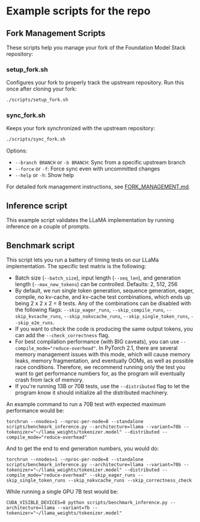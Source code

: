 # Example scripts for the repo

## Fork Management Scripts

These scripts help you manage your fork of the Foundation Model Stack repository:

### setup_fork.sh
Configures your fork to properly track the upstream repository. Run this once after cloning your fork:
```bash
./scripts/setup_fork.sh
```

### sync_fork.sh
Keeps your fork synchronized with the upstream repository:
```bash
./scripts/sync_fork.sh
```

Options:
- `--branch BRANCH` or `-b BRANCH`: Sync from a specific upstream branch
- `--force` or `-f`: Force sync even with uncommitted changes
- `--help` or `-h`: Show help

For detailed fork management instructions, see [FORK_MANAGEMENT.md](../FORK_MANAGEMENT.md).

## Inference script

This example script validates the LLaMA implementation by running inference on a couple of prompts.

## Benchmark script

This script lets you run a battery of timing tests on our LLaMa implementation. The specific test matrix is the following:
- Batch size (`--batch_size`), input length (`--seq_len`), and generation length (`--max_new_tokens`) can be controlled. Defaults: 2, 512, 256
- By default, we run single token generation, sequence generation, eager, compile, no kv-cache, and kv-cache test combinations, which ends up being 2 x 2 x 2 = 8 tests. Any of the combinations can be disabled with the following flags: `--skip_eager_runs`, `--skip_compile_runs`, `--skip_kvcache_runs`, `--skip_nokvcache_runs`, `--skip_single_token_runs`, `--skip_e2e_runs`.
- If you want to check the code is producing the same output tokens, you can add the `--check_correctness` flag.
- For best compilation performance (with BIG caveats), you can use `--compile_mode="reduce-overhead"`. In PyTorch 2.1, there are several memory management issues with this mode, which will cause memory leaks, memory fragmentation, and eventually OOMs, as well as possible race conditions. Therefore, we recommend running only the test you want to get performance numbers for, as the program will eventually crash from lack of memory.
- If you're running 13B or 70B tests, use the `--distributed` flag to let the program know it should initialize all the distributed machinery.

An example command to run a 70B test with expected maximum performance would be:
```
torchrun --nnodes=1 --nproc-per-node=8 --standalone scripts/benchmark_inference.py --architecture=llama --variant=70b --tokenizer="~/llama_weights/tokenizer.model" --distributed --compile_mode="reduce-overhead"
```

And to get the end to end generation numbers, you would do:

```
torchrun --nnodes=1 --nproc-per-node=8 --standalone scripts/benchmark_inference.py --architecture=llama --variant=70b --tokenizer="~/llama_weights/tokenizer.model" --distributed --compile_mode="reduce-overhead" --skip_eager_runs --skip_single_token_runs --skip_nokvcache_runs --skip_correctness_check
```

While running a single GPU 7B test would be:
```
CUDA_VISIBLE_DEVICES=0 python scripts/benchmark_inference.py --architecture=llama --variant=7b --tokenizer="~/llama_weights/tokenizer.model"
```
